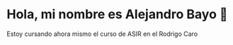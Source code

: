 # Hola, mi nombre es Alejandro Bayo 👋

Estoy cursando ahora mismo el curso de ASIR en el Rodrigo Caro

